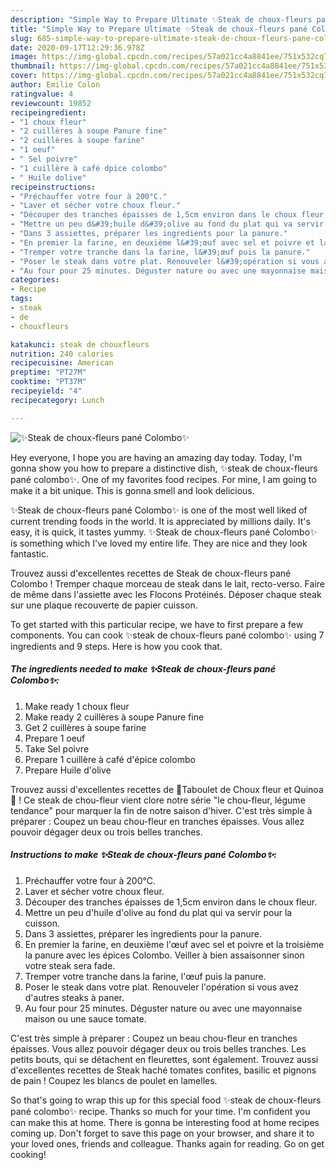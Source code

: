 ```yaml
---
description: "Simple Way to Prepare Ultimate ✨Steak de choux-fleurs pané Colombo✨"
title: "Simple Way to Prepare Ultimate ✨Steak de choux-fleurs pané Colombo✨"
slug: 685-simple-way-to-prepare-ultimate-steak-de-choux-fleurs-pane-colombo
date: 2020-09-17T12:29:36.978Z
image: https://img-global.cpcdn.com/recipes/57a021cc4a8841ee/751x532cq70/✨steak-de-choux-fleurs-pane-colombo✨-photo-principale-de-la-recette.jpg
thumbnail: https://img-global.cpcdn.com/recipes/57a021cc4a8841ee/751x532cq70/✨steak-de-choux-fleurs-pane-colombo✨-photo-principale-de-la-recette.jpg
cover: https://img-global.cpcdn.com/recipes/57a021cc4a8841ee/751x532cq70/✨steak-de-choux-fleurs-pane-colombo✨-photo-principale-de-la-recette.jpg
author: Emilie Colon
ratingvalue: 4
reviewcount: 19852
recipeingredient:
- "1 choux fleur"
- "2 cuillères à soupe Panure fine"
- "2 cuillères à soupe farine"
- "1 oeuf"
- " Sel poivre"
- "1 cuillère à café dpice colombo"
- " Huile dolive"
recipeinstructions:
- "Préchauffer votre four à 200°C."
- "Laver et sécher votre choux fleur."
- "Découper des tranches épaisses de 1,5cm environ dans le choux fleur."
- "Mettre un peu d&#39;huile d&#39;olive au fond du plat qui va servir pour la cuisson."
- "Dans 3 assiettes, préparer les ingredients pour la panure."
- "En premier la farine, en deuxième l&#39;œuf avec sel et poivre et la troisième la panure avec les épices Colombo. Veiller à bien assaisonner sinon votre steak sera fade."
- "Tremper votre tranche dans la farine, l&#39;œuf puis la panure."
- "Poser le steak dans votre plat. Renouveler l&#39;opération si vous avez d&#39;autres steaks à paner."
- "Au four pour 25 minutes. Déguster nature ou avec une mayonnaise maison ou une sauce tomate."
categories:
- Recipe
tags:
- steak
- de
- chouxfleurs

katakunci: steak de chouxfleurs 
nutrition: 240 calories
recipecuisine: American
preptime: "PT27M"
cooktime: "PT37M"
recipeyield: "4"
recipecategory: Lunch

---
```



![✨Steak de choux-fleurs pané Colombo✨](https://img-global.cpcdn.com/recipes/57a021cc4a8841ee/751x532cq70/✨steak-de-choux-fleurs-pane-colombo✨-photo-principale-de-la-recette.jpg)

Hey everyone, I hope you are having an amazing day today. Today, I'm gonna show you how to prepare a distinctive dish, ✨steak de choux-fleurs pané colombo✨. One of my favorites food recipes. For mine, I am going to make it a bit unique. This is gonna smell and look delicious.

✨Steak de choux-fleurs pané Colombo✨ is one of the most well liked of current trending foods in the world. It is appreciated by millions daily. It's easy, it is quick, it tastes yummy. ✨Steak de choux-fleurs pané Colombo✨ is something which I've loved my entire life. They are nice and they look fantastic.

Trouvez aussi d&#39;excellentes recettes de Steak de choux-fleurs pané Colombo ! Tremper chaque morceau de steak dans le lait, recto-verso. Faire de même dans l&#39;assiette avec les Flocons Protéinés. Déposer chaque steak sur une plaque recouverte de papier cuisson.


To get started with this particular recipe, we have to first prepare a few components. You can cook ✨steak de choux-fleurs pané colombo✨ using 7 ingredients and 9 steps. Here is how you cook that.

<!--inarticleads1-->

##### The ingredients needed to make ✨Steak de choux-fleurs pané Colombo✨:

1. Make ready 1 choux fleur
1. Make ready 2 cuillères à soupe Panure fine
1. Get 2 cuillères à soupe farine
1. Prepare 1 oeuf
1. Take  Sel poivre
1. Prepare 1 cuillère à café d&#39;épice colombo
1. Prepare  Huile d&#39;olive


Trouvez aussi d&#39;excellentes recettes de 🌿Taboulet de Choux fleur et Quinoa🌿 ! Ce steak de chou-fleur vient clore notre série &#34;le chou-fleur, légume tendance&#34; pour marquer la fin de notre saison d&#39;hiver. C&#39;est très simple à préparer : Coupez un beau chou-fleur en tranches épaisses. Vous allez pouvoir dégager deux ou trois belles tranches. 

<!--inarticleads2-->

##### Instructions to make ✨Steak de choux-fleurs pané Colombo✨:

1. Préchauffer votre four à 200°C.
1. Laver et sécher votre choux fleur.
1. Découper des tranches épaisses de 1,5cm environ dans le choux fleur.
1. Mettre un peu d&#39;huile d&#39;olive au fond du plat qui va servir pour la cuisson.
1. Dans 3 assiettes, préparer les ingredients pour la panure.
1. En premier la farine, en deuxième l&#39;œuf avec sel et poivre et la troisième la panure avec les épices Colombo. Veiller à bien assaisonner sinon votre steak sera fade.
1. Tremper votre tranche dans la farine, l&#39;œuf puis la panure.
1. Poser le steak dans votre plat. Renouveler l&#39;opération si vous avez d&#39;autres steaks à paner.
1. Au four pour 25 minutes. Déguster nature ou avec une mayonnaise maison ou une sauce tomate.


C&#39;est très simple à préparer : Coupez un beau chou-fleur en tranches épaisses. Vous allez pouvoir dégager deux ou trois belles tranches. Les petits bouts, qui se détachent en fleurettes, sont également. Trouvez aussi d&#39;excellentes recettes de Steak haché tomates confites, basilic et pignons de pain ! Coupez les blancs de poulet en lamelles. 

So that's going to wrap this up for this special food ✨steak de choux-fleurs pané colombo✨ recipe. Thanks so much for your time. I'm confident you can make this at home. There is gonna be interesting food at home recipes coming up. Don't forget to save this page on your browser, and share it to your loved ones, friends and colleague. Thanks again for reading. Go on get cooking!
